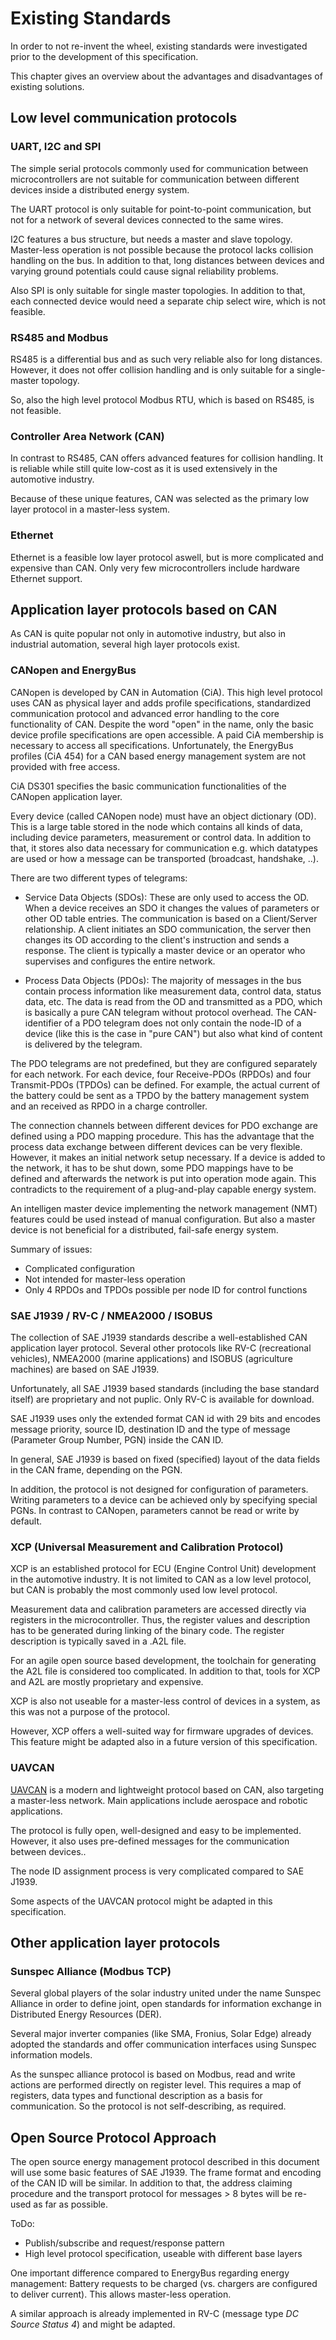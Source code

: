 # Existing Standards

In order to not re-invent the wheel, existing standards were investigated prior to the development of this specification.

This chapter gives an overview about the advantages and disadvantages of existing solutions.

## Low level communication protocols

### UART, I2C and SPI

The simple serial protocols commonly used for communication between microcontrollers are not suitable for communication between different devices inside a distributed energy system.

The UART protocol is only suitable for point-to-point communication, but not for a network of several devices connected to the same wires.

I2C features a bus structure, but needs a master and slave topology. Master-less operation is not possible because the protocol lacks collision handling on the bus. In addition to that, long distances between devices and varying ground potentials could cause signal reliability problems.

Also SPI is only suitable for single master topologies. In addition to that, each connected device would need a separate chip select wire, which is not feasible.

### RS485 and Modbus

RS485 is a differential bus and as such very reliable also for long distances. However, it does not offer collision handling and is only suitable for a single-master topology.

So, also the high level protocol Modbus RTU, which is based on RS485, is not feasible.

### Controller Area Network (CAN)

In contrast to RS485, CAN offers advanced features for collision handling. It is reliable while still quite low-cost as it is used extensively in the automotive industry.

Because of these unique features, CAN was selected as the primary low layer protocol in a master-less system.

### Ethernet

Ethernet is a feasible low layer protocol aswell, but is more complicated and expensive than CAN. Only very few microcontrollers include hardware Ethernet support.


## Application layer protocols based on CAN

As CAN is quite popular not only in automotive industry, but also in industrial automation, several high layer protocols exist.

### CANopen and EnergyBus

CANopen is developed by CAN in Automation (CiA). This high level protocol uses CAN as physical layer and adds profile specifications, standardized communication protocol and advanced error handling to the core functionality of CAN. Despite the word "open" in the name, only the basic device profile specifications are open accessible. A paid CiA membership is necessary to access all specifications. Unfortunately, the EnergyBus profiles (CiA 454) for a CAN based energy management system are not provided with free access.

CiA DS301 specifies the basic communication functionalities of the CANopen application layer.

Every device (called CANopen node) must have an object dictionary (OD). This is a large table stored in the node which contains all kinds of data, including device parameters, measurement or control data. In addition to that, it stores also data necessary for communication e.g. which datatypes are used or how a message can be transported (broadcast, handshake, ..).

There are two different types of telegrams:

- Service Data Objects (SDOs): These are only used to access the OD. When a device receives an SDO it changes the values of parameters or other OD table entries. The communication is based on a Client/Server relationship. A client initiates an SDO communication, the server then changes its OD according to the client's instruction and sends a response. The client is typically a master device or an operator who supervises and configures the entire network.

- Process Data Objects (PDOs): The majority of messages in the bus contain process information like measurement data, control data, status data, etc. The data is read from the OD and transmitted as a PDO, which is basically a pure CAN telegram without protocol overhead. The CAN-identifier of a PDO telegram does not only contain the node-ID of a device (like this is the case in "pure CAN") but also what kind of content is delivered by the telegram.

The PDO telegrams are not predefined, but they are configured separately for each network. For each device, four Receive-PDOs (RPDOs) and four Transmit-PDOs (TPDOs) can be defined. For example, the actual current of the battery could be sent as a TPDO by the battery management system and an received as RPDO in a charge controller.

The connection channels between different devices for PDO exchange are defined using a PDO mapping procedure. This has the advantage that the process data exchange between different devices can be very flexible. However, it makes an initial network setup necessary. If a device is added to the network, it has to be shut down, some PDO mappings have to be defined and afterwards the network is put into operation mode again. This contradicts to the requirement of a plug-and-play capable energy system.

An intelligen master device implementing the network management (NMT) features could be used instead of manual configuration. But also a master device is not beneficial for a distributed, fail-safe energy system.

Summary of issues:

- Complicated configuration
- Not intended for master-less operation
- Only 4 RPDOs and TPDOs possible per node ID for control functions

### SAE J1939 / RV-C / NMEA2000 / ISOBUS

The collection of SAE J1939 standards describe a well-established CAN application layer protocol. Several other protocols like RV-C (recreational vehicles), NMEA2000 (marine applications) and ISOBUS (agriculture machines) are based on SAE J1939.

Unfortunately, all SAE J1939 based standards (including the base standard itself) are proprietary and not puplic. Only RV-C is available for download.

SAE J1939 uses only the extended format CAN id with 29 bits and encodes message priority, source ID, destination ID and the type of message (Parameter Group Number, PGN) inside the CAN ID.

In general, SAE J1939 is based on fixed (specified) layout of the data fields in the CAN frame, depending on the PGN.

In addition, the protocol is not designed for configuration of parameters. Writing parameters to a device can be achieved only by specifying special PGNs. In contrast to CANopen, parameters cannot be read or write by default.

### XCP (Universal Measurement and Calibration Protocol)

XCP is an established protocol for ECU (Engine Control Unit) development in the automotive industry. It is not limited to CAN as a low level protocol, but CAN is probably the most commonly used low level protocol.

Measurement data and calibration parameters are accessed directly via registers in the microcontroller. Thus, the register values and description has to be generated during linking of the binary code. The register description is typically saved in a .A2L file.

For an agile open source based development, the toolchain for generating the A2L file is considered too complicated. In addition to that, tools for XCP and A2L are mostly proprietary and expensive.

XCP is also not useable for a master-less control of devices in a system, as this was not a purpose of the protocol.

However, XCP offers a well-suited way for firmware upgrades of devices. This feature might be adapted also in a future version of this specification.

### UAVCAN

[UAVCAN](http://uavcan.org/) is a modern and lightweight protocol based on CAN, also targeting a master-less network. Main applications include aerospace and robotic applications.

The protocol is fully open, well-designed and easy to be implemented. However, it also uses pre-defined messages for the communication between devices..

The node ID assignment process is very complicated compared to SAE J1939.

Some aspects of the UAVCAN protocol might be adapted in this specification.

## Other application layer protocols

### Sunspec Alliance (Modbus TCP)

Several global players of the solar industry united under the name Sunspec Alliance in order to define joint, open standards for information exchange in Distributed Energy Resources (DER).

Several major inverter companies (like SMA, Fronius, Solar Edge) already adopted the standards and offer communication interfaces using Sunspec information models.

As the sunspec alliance protocol is based on Modbus, read and write actions are performed directly on register level. This requires a map of registers, data types and functional description as a basis for communication. So the protocol is not self-describing, as required.

## Open Source Protocol Approach

The open source energy management protocol described in this document will use some basic features of SAE J1939. The frame format and encoding of the CAN ID will be similar. In addition to that, the address claiming procedure and the transport protocol for messages > 8 bytes will be re-used as far as possible.

ToDo:

- Publish/subscribe and request/response pattern
- High level protocol specification, useable with different base layers

One important difference compared to EnergyBus regarding energy management: Battery requests to be charged (vs. chargers are configured to deliver current). This allows master-less operation.

A similar approach is already implemented in RV-C (message type *DC Source Status 4*) and might be adapted.
